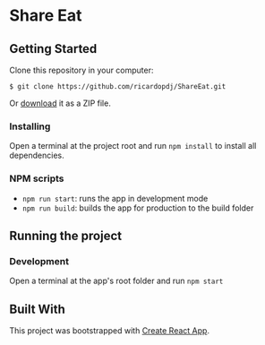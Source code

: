 # Share Eat

## Getting Started

Clone this repository in your computer:

```
$ git clone https://github.com/ricardopdj/ShareEat.git
```

Or [download](https://github.com/ricardopdj/ShareEat/archive/master.zip) it as a ZIP file.

### Installing

Open a terminal at the project root and run `npm install` to install all dependencies.

### NPM scripts

- `npm run start`: runs the app in development mode
- `npm run build`: builds the app for production to the build folder

## Running the project

### Development

Open a terminal at the app's root folder and run `npm start`

## Built With

This project was bootstrapped with [Create React App](https://github.com/facebook/create-react-app).
